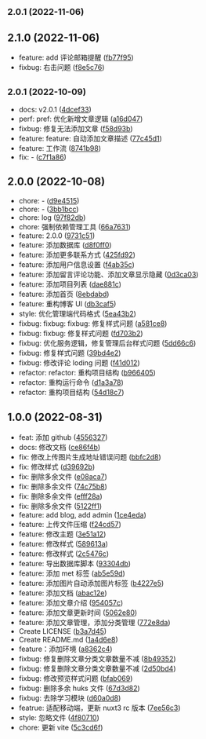 ## <small>2.0.1 (2022-11-06)</small>

## 2.1.0 (2022-11-06)

- feature: add 评论邮箱提醒 ([fb77f95](https://github.com/jsxiaosi/xiaosiBlog/commit/fb77f95))
- fixbug: 右击问题 ([f8e5c76](https://github.com/jsxiaosi/xiaosiBlog/commit/f8e5c76))

## <small>2.0.1 (2022-10-09)</small>

- docs: v2.0.1 ([4dcef33](https://github.com/jsxiaosi/xiaosiBlog/commit/4dcef33))
- perf: pref: 优化新增文章逻辑 ([a16d047](https://github.com/jsxiaosi/xiaosiBlog/commit/a16d047))
- fixbug: 修复无法添加文章 ([f58d93b](https://github.com/jsxiaosi/xiaosiBlog/commit/f58d93b))
- feature: feature: 自动添加文章描述 ([77c45d1](https://github.com/jsxiaosi/xiaosiBlog/commit/77c45d1))
- feature: 工作流 ([8741b98](https://github.com/jsxiaosi/xiaosiBlog/commit/8741b98))
- fix: - ([c7f1a86](https://github.com/jsxiaosi/xiaosiBlog/commit/c7f1a86))

## 2.0.0 (2022-10-08)

- chore: - ([d9e4515](https://github.com/jsxiaosi/xiaosiBlog/commit/d9e4515))
- chore: - ([3bb1bcc](https://github.com/jsxiaosi/xiaosiBlog/commit/3bb1bcc))
- chore: log ([97f82db](https://github.com/jsxiaosi/xiaosiBlog/commit/97f82db))
- chore: 强制依赖管理工具 ([66a7631](https://github.com/jsxiaosi/xiaosiBlog/commit/66a7631))
- feature: 2.0.0 ([9731c51](https://github.com/jsxiaosi/xiaosiBlog/commit/9731c51))
- feature: 添加数据库 ([d8f0ff0](https://github.com/jsxiaosi/xiaosiBlog/commit/d8f0ff0))
- feature: 添加更多联系方式 ([425fd92](https://github.com/jsxiaosi/xiaosiBlog/commit/425fd92))
- feature: 添加用户信息设置 ([f4ab35c](https://github.com/jsxiaosi/xiaosiBlog/commit/f4ab35c))
- feature: 添加留言评论功能、添加文章显示隐藏 ([0d3ca03](https://github.com/jsxiaosi/xiaosiBlog/commit/0d3ca03))
- feature: 添加项目列表 ([dae881c](https://github.com/jsxiaosi/xiaosiBlog/commit/dae881c))
- feature: 添加首页 ([8ebdabd](https://github.com/jsxiaosi/xiaosiBlog/commit/8ebdabd))
- feature: 重构博客 UI ([db3caf5](https://github.com/jsxiaosi/xiaosiBlog/commit/db3caf5))
- style: 优化管理端代码格式 ([5ea43b2](https://github.com/jsxiaosi/xiaosiBlog/commit/5ea43b2))
- fixbug: fixbug: fixbug: 修复样式问题 ([a581ce8](https://github.com/jsxiaosi/xiaosiBlog/commit/a581ce8))
- fixbug: fixbug: 修复样式问题 ([fd703b2](https://github.com/jsxiaosi/xiaosiBlog/commit/fd703b2))
- fixbug: 优化服务逻辑，修复管理后台样式问题 ([5dd66c6](https://github.com/jsxiaosi/xiaosiBlog/commit/5dd66c6))
- fixbug: 修复样式问题 ([39bd4e2](https://github.com/jsxiaosi/xiaosiBlog/commit/39bd4e2))
- fixbug: 修改评论 loding 问题 ([f41d012](https://github.com/jsxiaosi/xiaosiBlog/commit/f41d012))
- refactor: refactor: 重构项目结构 ([b966405](https://github.com/jsxiaosi/xiaosiBlog/commit/b966405))
- refactor: 重构运行命令 ([d1a3a78](https://github.com/jsxiaosi/xiaosiBlog/commit/d1a3a78))
- refactor: 重构项目结构 ([54d18c7](https://github.com/jsxiaosi/xiaosiBlog/commit/54d18c7))

## 1.0.0 (2022-08-31)

- feat: 添加 github ([4556327](https://github.com/jsxiaosi/xiaosiBlog/commit/4556327))
- docs: 修改文档 ([ce86f4b](https://github.com/jsxiaosi/xiaosiBlog/commit/ce86f4b))
- fix: 修改上传图片生成地址错误问题 ([bbfc2d8](https://github.com/jsxiaosi/xiaosiBlog/commit/bbfc2d8))
- fix: 修改样式 ([d39692b](https://github.com/jsxiaosi/xiaosiBlog/commit/d39692b))
- fix: 删除多余文件 ([e08aca7](https://github.com/jsxiaosi/xiaosiBlog/commit/e08aca7))
- fix: 删除多余文件 ([74c75b8](https://github.com/jsxiaosi/xiaosiBlog/commit/74c75b8))
- fix: 删除多余文件 ([efff28a](https://github.com/jsxiaosi/xiaosiBlog/commit/efff28a))
- fix: 删除多余文件 ([5122ff1](https://github.com/jsxiaosi/xiaosiBlog/commit/5122ff1))
- feature: add blog, add admin ([1ce4eda](https://github.com/jsxiaosi/xiaosiBlog/commit/1ce4eda))
- feature: 上传文件压缩 ([f24cd57](https://github.com/jsxiaosi/xiaosiBlog/commit/f24cd57))
- feature: 修改主题 ([3e51a12](https://github.com/jsxiaosi/xiaosiBlog/commit/3e51a12))
- feature: 修改样式 ([589613a](https://github.com/jsxiaosi/xiaosiBlog/commit/589613a))
- feature: 修改样式 ([2c5476c](https://github.com/jsxiaosi/xiaosiBlog/commit/2c5476c))
- feature: 导出数据库脚本 ([93304db](https://github.com/jsxiaosi/xiaosiBlog/commit/93304db))
- feature: 添加 met 标签 ([ab5e59d](https://github.com/jsxiaosi/xiaosiBlog/commit/ab5e59d))
- feature: 添加图片自动添加图片标签 ([b4227e5](https://github.com/jsxiaosi/xiaosiBlog/commit/b4227e5))
- feature: 添加文档 ([abac12e](https://github.com/jsxiaosi/xiaosiBlog/commit/abac12e))
- feature: 添加文章介绍 ([954057c](https://github.com/jsxiaosi/xiaosiBlog/commit/954057c))
- feature: 添加文章更新时间 ([5062e80](https://github.com/jsxiaosi/xiaosiBlog/commit/5062e80))
- feature: 添加文章管理，添加分类管理 ([772e8da](https://github.com/jsxiaosi/xiaosiBlog/commit/772e8da))
- Create LICENSE ([b3a7d45](https://github.com/jsxiaosi/xiaosiBlog/commit/b3a7d45))
- Create README.md ([1a4d6e8](https://github.com/jsxiaosi/xiaosiBlog/commit/1a4d6e8))
- feature：添加环境 ([a8362c4](https://github.com/jsxiaosi/xiaosiBlog/commit/a8362c4))
- fixbug: 修复删除文章分类文章数量不减 ([8b49352](https://github.com/jsxiaosi/xiaosiBlog/commit/8b49352))
- fixbug: 修复删除文章分类文章数量不减 ([2d50bd4](https://github.com/jsxiaosi/xiaosiBlog/commit/2d50bd4))
- fixbug: 修改预览样式问题 ([bfab069](https://github.com/jsxiaosi/xiaosiBlog/commit/bfab069))
- fixbug: 删除多余 huks 文件 ([67d3d82](https://github.com/jsxiaosi/xiaosiBlog/commit/67d3d82))
- fixbug: 去除学习模块 ([d60a0d8](https://github.com/jsxiaosi/xiaosiBlog/commit/d60a0d8))
- featrue: 适配移动端，更新 nuxt3 rc 版本 ([7ee56c3](https://github.com/jsxiaosi/xiaosiBlog/commit/7ee56c3))
- style: 忽略文件 ([4f80710](https://github.com/jsxiaosi/xiaosiBlog/commit/4f80710))
- chore: 更新 vite ([5c3cd6f](https://github.com/jsxiaosi/xiaosiBlog/commit/5c3cd6f))
